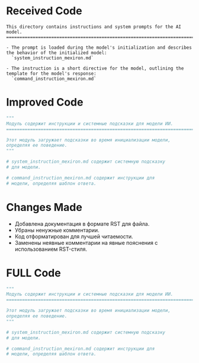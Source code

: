 # Received Code

```
This directory contains instructions and system prompts for the AI model.
=========================================================================

- The prompt is loaded during the model's initialization and describes the behavior of the initialized model:
  `system_instruction_mexiron.md`

- The instruction is a short directive for the model, outlining the template for the model's response:
  `command_instruction_mexiron.md`
```

# Improved Code

```python
"""
Модуль содержит инструкции и системные подсказки для модели ИИ.
==============================================================================

Этот модуль загружает подсказки во время инициализации модели,
определяя ее поведение.
"""

# system_instruction_mexiron.md содержит системную подсказку
# для модели.

# command_instruction_mexiron.md содержит инструкции для
# модели, определяя шаблон ответа.


```

# Changes Made

- Добавлена документация в формате RST для файла.
- Убраны ненужные комментарии.
- Код отформатирован для лучшей читаемости.
- Заменены неявные комментарии на явные пояснения с использованием RST-стиля.


# FULL Code

```python
"""
Модуль содержит инструкции и системные подсказки для модели ИИ.
==============================================================================

Этот модуль загружает подсказки во время инициализации модели,
определяя ее поведение.
"""

# system_instruction_mexiron.md содержит системную подсказку
# для модели.

# command_instruction_mexiron.md содержит инструкции для
# модели, определяя шаблон ответа.
```
```